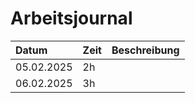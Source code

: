 # Arbeitsjournal

| Datum       | Zeit | Beschreibung |
|:------------|:-----|:-------------|
| 05.02.2025  | 2h   |              |
| 06.02.2025  | 3h   |              |


